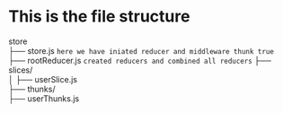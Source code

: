 # This is the file structure

store  
  ├── store.js ``` here we have iniated reducer and middleware thunk true ```
  ├── rootReducer.js  ``` created reducers and combined all reducers ```
  ├── slices/  
  │     ├── userSlice.js  
  ├── thunks/  
        ├── userThunks.js  

